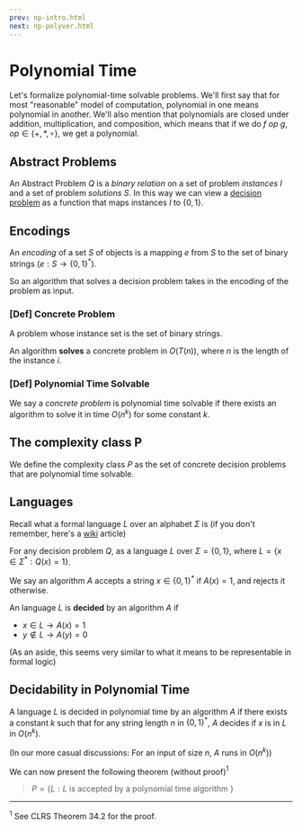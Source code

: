 ```yaml
---
prev: np-intro.html
next: np-polyver.html
---
```



# Polynomial Time

 Let's formalize polynomial-time solvable problems. We'll first say that for
 most "reasonable" model of computation, polynomial in one means polynomial in
 another. We'll also mention that polynomials are closed under addition,
 multiplication, and composition, which means that if we do $f\ op\ g, op \in
 \{+,*, \circ \}$, we get a polynomial.

## Abstract Problems

An Abstract Problem $Q$ is a _binary relation_ on a set of problem _instances_
$I$ and a set of problem _solutions_ $S$. In this way we can view a [decision
problem](np-intro.html#decision-problems) as a function that maps instances $I$
to $\{0,1\}$.

## Encodings

An _encoding_ of a set $S$ of objects is a mapping $e$ from $S$ to the set of
binary strings ($e: S \rightarrow \{0,1\}^*$).

So an algorithm that solves a decision problem takes in the encoding of the
problem as input.

### [Def] Concrete Problem

A problem whose instance set is the set of binary strings.

An algorithm **solves** a concrete problem in $O(T(n))$, where $n$ is the length
of the instance $i$.

### [Def] Polynomial Time Solvable

We say a _concrete problem_ is polynomial time solvable if there exists an
algorithm to solve it in time $O(n^k)$ for some constant $k$.

## The complexity class P

We define the complexity class $P$ as the set of concrete decision problems that
are polynomial time solvable.

## Languages

Recall what a formal language $L$ over an alphabet $\Sigma$ is (if you don't
remember, here's a [wiki](https://en.wikipedia.org/wiki/Formal_language) article)

For any decision problem $Q$, as a language $L$ over $\Sigma = \{0,1\}$,
where $L = \{ x \in \Sigma^* : Q(x) = 1\}$.

We say an algorithm $A$ accepts a string $x \in \{0,1\}^*$ if $A(x) = 1$, and
rejects it otherwise.

An language $L$ is **decided** by an algorithm $A$ if

- $x \in L \rightarrow A(x) = 1$
- $y \notin L \rightarrow A(y) = 0$

(As an aside, this seems very similar to what it means to be representable in
formal logic)

## Decidability in Polynomial Time

A language $L$ is decided in polynomial time by an algorithm $A$ if there exists
a constant $k$ such that for any string length $n$ in $\{0, 1\}^*$, $A$ decides
if $x$ is in $L$ in $O(n^k)$.

(In our more casual discussions: For an input of size $n$, $A$ runs in $O(n^k)$)

We can now present the following theorem (without proof)$^1$

> $P = \{L : L$ is accepted by a polynomial time algorithm $\}$

---

$^1$ See CLRS Theorem 34.2 for the proof.
